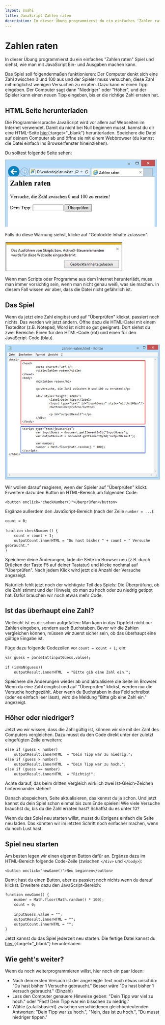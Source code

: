 ```yaml
---
layout: sushi
title: JavaScript Zahlen raten
description: In dieser Übung programmierst du ein einfaches "Zahlen raten" Spiel und siehst, wie man mit JavaScript Ein- und Ausgaben machen kann.
---
```


# Zahlen raten

In dieser Übung programmierst du ein einfaches "Zahlen raten" Spiel und siehst, wie man mit JavaScript Ein- und Ausgaben machen kann.

Das Spiel soll folgendermaßen funktionieren: Der Computer denkt sich eine Zahl zwischen 0 und 100 aus und der Spieler muss versuchen, diese Zahl mit möglichst wenigen Versuchen zu erraten. Dazu kann er einen Tipp eingeben. Der Computer sagt dann "Niedriger" oder "Höher", und der Spieler kann einen neuen Tipp eingeben, bis er die richtige Zahl erraten hat.

## HTML Seite herunterladen

Die Programmiersprache JavaScript wird vor allem auf Webseiten im Internet verwendet. Damit du nicht bei Null beginnen musst, kannst du dir eine HTML-Seite [hier](https://raw.githubusercontent.com/coderdojo-linz/coderdojo-linz.github.io/master/trainingsanleitungen/web/javascript-zahlen-raten/zahlen-raten.html){:target="_blank"} herunterladen. Speichere die Datei auf deinem Computer ab und öffne sie mit einem Webbrowser (du kannst die Datei einfach ins Browserfenster hineinziehen).

Du solltest folgende Seite sehen:

![HTML-Seite im Browser](javascript-zahlen-raten/html-seite.png)

Falls du diese Warnung siehst, klicke auf "Geblockte Inhalte zulassen". 

![Warnung](javascript-zahlen-raten/script-warnung.png)

Wenn man Scripts oder Programme aus dem Internet herunterlädt, muss man immer vorsichtig sein, wenn man nicht genau weiß, was sie machen. In diesem Fall wissen wir aber, dass die Datei nicht gefährlich ist.

## Das Spiel

Wenn du jetzt eine Zahl eingibst und auf "Überprüfen" klickst, passiert noch nichts. Das werden wir jetzt ändern. Öffne dazu die HTML-Datei mit einem Texteditor (z.B. Notepad, Word ist nicht so gut geeignet). Dort siehst du zwei Bereiche: Einen für den HTML-Code (rot) und einen für den JavaScript-Code (blau).

![HTML (rot) und Javascript (blau)](javascript-zahlen-raten/html-javascript.png)

Wir wollen darauf reagieren, wenn der Spieler auf "Überprüfen" klickt. Erweitere dazu den Button im HTML-Bereich um folgenden Code:

    <button onclick="checkNumber()">Überprüfen</button>

Ergänze außerdem den JavaScript-Bereich (nach der Zeile `number = ...`):

    count = 0;

    function checkNumber() {
		count = count + 1;
		outputCount.innerHTML = "Du hast bisher " + count + " Versuche gebraucht."
    }

Speichere deine Änderungen, lade die Seite im Browser neu (z.B. durch Drücken der Taste F5 auf deiner Tastatur) und klicke nochmal auf "Überprüfen". Nach jedem Klick wird jetzt die Anzahl der Versuche angezeigt.
	
Natürlich fehlt jetzt noch der wichtigste Teil des Spiels: Die Überprüfung, ob die Zahl stimmt und der Hinweis, ob man zu hoch oder zu niedrig getippt hat. Dafür brauchen wir noch etwas mehr Code.

## Ist das überhaupt eine Zahl?

Vielleicht ist es dir schon aufgefallen: Man kann in das Tippfeld nicht nur Zahlen eingeben, sondern auch Buchstaben. Bevor wir die Zahlen vergleichen können, müssen wir zuerst sicher sein, ob das überhaupt eine gültige Eingabe ist.

Füge dazu folgende Codezeilen vor `count = count + 1;` ein:

    var guess = parseInt(inputGuess.value);
    
    if (isNaN(guess))
        outputResult.innerHTML  = "Bitte gib eine Zahl ein.";

Speichere die Änderungen wieder ab und aktualisiere die Seite im Browser. Wenn du eine Zahl eingibst und auf "Überprüfen" klickst, werden nur die Versuche hochgezählt. Aber wenn du Buchstaben in das Feld schreibst (oder es einfach leer lässt), wird die Meldung "Bitte gib eine Zahl ein." angezeigt.

## Höher oder niedriger?

Jetzt wo wir wissen, dass die Zahl gültig ist, können wir sie mit der Zahl des Computers vergleichen. Dazu musst du den Code direkt unter der zuletzt eingefügten Zeile erweitern:

    else if (guess < number)
        outputResult.innerHTML  = "Dein Tipp war zu niedrig.";
    else if (guess > number)
        outputResult.innerHTML  = "Dein Tipp war zu hoch.";
    else if (guess == number)
        outputResult.innerHTML  = "Richtig!";		
		
Achte darauf, das beim dritten Vergleich wirklich zwei Ist-Gleich-Zeichen hintereinander stehen!

Danach abspeichern, Seite aktualisieren, das kennst du ja schon. Und jetzt kannst du dein Spiel schon einmal bis zum Ende spielen! Wie viele Versuche brauchst du, bis du die Zahl erraten hast? Schaffst du es unter 10?

Wenn du das Spiel neu starten willst, musst du übrigens einfach die Seite neu laden. Das könnten wir im letzten Schritt noch einfacher machen, wenn du noch Lust hast.

## Spiel neu starten

Am besten legen wir einen eigenen Button dafür an. Ergänze dazu im HTML-Bereich folgende Code-Zeile (zwischen `</div>` und `</body>`):

    <button onclick="newGame()">Neu beginnen</button>

Damit hast du einen Button, aber es passiert noch nichts wenn du darauf klickst. Erweitere dazu den JavaScript-Bereich:

    function newGame() {
        number = Math.floor(Math.random() * 100);
        count = 0;
	
        inputGuess.value = "";
        outputResult.innerHTML = "";
        outputCount.innerHTML = "";
    }
	
Jetzt kannst du das Spiel jederzeit neu starten. Die fertige Datei kannst du [hier ](https://raw.githubusercontent.com/coderdojo-linz/coderdojo-linz.github.io/master/trainingsanleitungen/web/javascript-zahlen-raten/zahlen-raten-final.html){:target="_blank"} herunterladen.

## Wie geht's weiter?

Wenn du noch weiterprogrammieren willst, hier noch ein paar Ideen:

* Nach dem ersten Versuch ist der angezeigte Text noch etwas unschön: "Du hast bisher 1 Versuche gebraucht." Besser wäre "Du hast bisher 1 Versuch gebraucht." (Einzahl)
* Lass den Computer genauere Hinweise geben: "Dein Tipp war viel zu hoch." oder "Fast! Dein Tipp war ein bisschen zu niedrig."
* Wähle (zufallsbasiert) zwischen verschiedenen gleichbedeutenden Antworten: "Dein Tipp war zu hoch.", "Nein, das ist zu hoch.", "Du musst niedriger tippen."